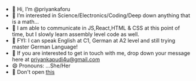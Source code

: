 - 👋 Hi, I’m @priyankaforu
- 👀 I’m interested in Science/Electronics/Coding/Deep down anything that is a math...
- 🌱 I am able to communicate in JS,React,HTML & CSS at this point of time, but I slowly learn assembly level code as well.
- 🫣 FYI: I can speak English at C1, German at A2 level and still trying master German Language!
- 📧 If you are interested to get in touch with me, drop down your message here at priyankapudi4u@gmail.com
- 😄 Pronouns: ...She/Her
- 🫤 Don't open [this](https://priyankapudi.com)


<!---
priyankaforu/priyankaforu is a ✨ special ✨ repository because its `README.md` (this file) appears on your GitHub profile.
You can click the Preview link to take a look at your changes.
--->
